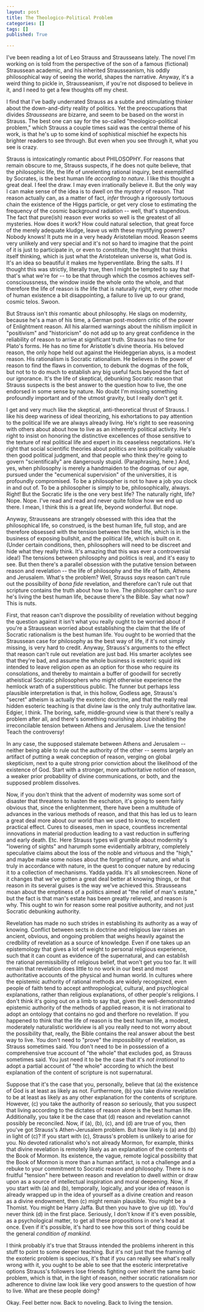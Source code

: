 ```yaml
---
layout: post
title: The Theologico-Political Problem
categories: []
tags: []
published: True

---
```


I've been reading a lot of Leo Strauss and Strausseans lately. The novel I'm working on is told from the perspective of the son of a famous (fictional) Straussean academic, and his inherited Strausseanism, his oddly philosophical way of seeing the world, shapes the narrative. Anyway, it's a weird thing to pickle in, Strausseanism, if you're not disposed to believe in it, and I need to get a few thoughts off my chest. 

I find that I've badly underrated Strauss as a subtle and stimulating thinker about the down-and-dirty reality of politics. Yet the preoccupations that divides _Strausseans_ are bizarre, and seem to be based on the worst in Strauss. The best one can say for the so-called "theologico-political problem," which Strauss a couple times said was the central theme of his work, is that he's up to some kind of sophistical mischief he expects his brighter readers to see through. But even when you see through it, what you see is crazy. 

Strauss is intoxicatingly romantic about PHILOSOPHY. For reasons that remain obscure to me, Strauss suspects, if he does not quite believe, that the philosophic life, the life of unrelenting rational inquiry, best exemplified by Socrates, is the best human life _according to nature_. I like this thought a great deal. I feel the draw. I may even irrationally believe it. But the only way I can make sense of the idea is to dwell on the _mystery_ of reason. That reason actually can, as a matter of fact, _infer_ through a rigorously tortuous chain the existence of the Higgs particle, or get very close to estimating the frequency of the cosmic background radiation -- well, that's stupendous. The fact that pure(ish) reason ever works so well is the greatest of all mysteries. How does it work? How could natural selection, that great force of the merely adequate kludge, leave us with these mystifying powers? Nobody knows! It puts me in a very heady Aristotelian mood. Reason seems very unlikely and very special and it's not so hard to imagine that the point of it is just to participate in, or even to _constitute_, the thought that thinks itself thinking, which is just what the Aristotelean universe is, what God is. It's an idea so beautiful it makes me hyperventilate. Bring the salts. If I thought this was strictly, literally true, then I might be tempted to say that that's what we're for -- to be that through which the cosmos achieves self-conscioussness, the window inside the whole onto the whole, and that therefore the life of reason is _the_ life that is naturally right, every other mode of human existence a bit disappointing, a failure to live up to our grand, cosmic telos. Swoon. 

But Strauss isn't _this_ romantic about philosophy. He slags on modernity, because he's a man of his time, a German post-modern critic of the power of Enlightment reason. All his alarmed warnings about the nihilism implicit in "positivism" and "historicism" do not add up to any great confidence in the reliability of reason to arrive at significant truth. Strauss has no time for Plato's forms. He has no time for Aristotle's divine theoria. His beloved reason, the only hope held out against the Heideggerian abyss, is a modest reason. His rationalism is Socratic rationalism. He believes in the power of reason to find the flaws in convention, to debunk the dogmas of the folk, but not to to do much to establish any big useful facts beyond the fact of our ignorance. It's the life of skeptical, debunking Socratic reason that Strauss suspects is the best answer to the question how to live, the one endorsed in some sense by nature. No doubt I'm missing something profoundly important and of the utmost gravity, but I really don't get it. 

I get and very much like the skeptical, anti-theoretical thrust of Strauss. I like his deep wariness of ideal theorizing, his exhortations to pay attention to the political life we are always already living. He's right to see reasoning with others about about how to live as an inherently political activity. He's right to insist on honoring the distinctive excellences of those sensitive to the texture of real political life and expert in its ceaseless negotations. He's right that social scientific theories about politics are less politically valuable then good political judgment, and that people who think they're going to govern "scientifically" are dangerously stupid. (Paraphrasing, here.) And, yes, when philosophy is merely a handmaiden to the dogmas of our age, pursued under the "ecumenical supervision" of the universities, it is profoundly compromised. To be a philosopher is not to have a job you clock in and out of. To be a philosopher is simply to be, philosophically, always. Right! But the Socratic life is the one very best life? The naturally right, life? Nope. Nope. I've read and read and never quite follow how we end up there. I mean, I think this is a great life, beyond wonderful. But nope.                      

Anyway, Strausseans are strangely obsessed with this idea that the philosophical life, so construed, is the best human life, full stop, and are therefore obsessed with the tension between the best life, which is in the business of exposing bullshit, and the political life, which is built on it. (Under certain conditions, then, philosophers will need to be discreet and hide what they really think. It's amazing that this was ever a controversial idea!) The tensions between philosophy and politics is real, and it's easy to see. But then there's a parallel obsession with the putative tension between reason and revelation -- the life of philosophy and the life of faith, Athens and Jerusalem. What's the problem? Well, Strauss _says_ reason can't rule out the possibility of _bona fide_ revelation, and therefore can't rule out that scripture contains the truth about how to live. The philosopher can't _so sure_ he's living the best human life, because there's the Bible. Say what now? This is nuts. 

First, that reason can't disprove the possibility of revelation without begging the question against it isn't what you really ought to be worried about if you're a Straussean worried about establishing the claim that the life of Socratic rationalism is the best human life. You ought to be worried that the Straussean case for philosophy as the best way of life, if it's not simply missing, is very hard to credit. Anyway, Strauss's arguments to the effect that reason can't rule out revelation are just bad. His smarter acolytes see that they're bad, and assume the whole business is exoteric squid ink intended to leave religion open as an option for those who require its consolations, and thereby to maintain a buffer of goodwill for secretly atheistical Socratic philosophers who might otherwise experience the hemlock wrath of a superstitious public. The funner but perhaps less plausible interpretation is that, in this hollow, Godless age, Strauss's "secret" atheism is actually the exoteric doctrine, and that the really real hidden esoteric teaching is that divine law is the only truly authoritative law. Edgier, I think. The boring, safe, middle-ground view is that there's really a problem after all, and there's something nourishing about inhabiting the irreconcilable tension between Athens and Jerusalem. Live the tension! Teach the controversy! 

In any case, the supposed stalemate between Athens and Jerusalem -- neither being able to rule out the authority of the other -- seems largely an artifact of putting a weak conception of reason, verging on global skepticism, next to a quite strong prior conviction about the likelihood of the existence of God. Start with a stronger, more authoritative notion of reason, a weaker prior probability of divine communications, or both, and the supposed problem dissolves.  

Now, if you don't think that the advent of modernity was some sort of disaster that threatens to hasten the eschaton, it's going to seem fairly obvious that, since the enlightenment, there have been a multitude of advances in the various methods of reason, and that this has led us to learn a great deal more about our world than we used to know, to excellent practical effect. Cures to diseases, men in space, countless incremental innovations in material production leading to a vast reduction in suffering and early death. Etc. Here Strauss types will grumble about modernity's "lowering of sights" and harumph some evidentially arbitrary, completely speculative claims about the loss of the noble and virtuous and the "high," and maybe make some noises about the forgetting of nature, and what is truly in accordance with nature, in the quest to conquer nature by reducing it to a collection of mechanisms. Yadda yadda. It's all smokescreen. None of it changes that we've gotten a great deal better at knowing things, or that reason in its several guises is the way we've achieved this. Strausseans moan about the emptiness of a politics aimed at "the relief of man's estate," but the fact is that man's estate has been greatly relieved, and reason is why. This ought to win for reason some real positive authority, and not just Socratic debunking authority.

Revelation has made no such strides in establishing its authority as a way of knowing. Conflict between sects in doctrine and religious law raises an ancient, obvious, and ongoing problem that weighs heavily against the credbility of revelation as a source of knowledge. Even if one takes up an epistemology that gives a lot of weight to personal religious experience, such that it can count as evidence of the supernatural, and can establish the rational permissibility of religious belief, that won't get you too far. It will remain that revelation does little to no work in our best and most authoritative accounts of the physical and human world. In cultures where the epistemic authority of rational methods are widely recognized, even people of faith tend to accept anthropological, cultural, and psychlogical explanations, rather than religious explanations, of other people's religions. I don't think it's going out on a limb to say that, given the well-demonstrated epistemic authority of the methods of applied reason, it is not irrational to adopt an ontology that contains no god and therfore no revelation. If you happened to think that the life of reason is the best human life, a modest, moderately naturalistic worldview is all you really need to not worry about the possibility that, really, the Bible contains the real answer about the best way to live. You don't need to "prove" the _impossibility_ of revelation, as Strauss sometimes said. You don't need to be in possession of a comprehensive true account of "the whole" that excludes god, as Strauss sometimes said. You just need it to be the case that it's _not irrational_ to adopt a partial account of "the whole" according to which the best explanation of the content of scripture is not supernatural.  

Suppose that it's the case that you, personally, believe that (a) the existence of God is at least as likely as not. Furthermore, (b) you take divine revelation to be at least as likely as any other  explanation for the contents of scripture. However, (c) you take the authority of reason _so_ seriously, that you suspect that living according to the dictates of reason alone is the best human life. Additionally, you take it be the case that (d) reason and revelation cannot possibly be reconciled. Now, if (a), (b), (c), and (d) are true of you, then you've got Strauss's Athen-Jerusalem problem. But how likely is (a) and (b) in light of (c)?  If you start with (c), Strauss's problem is unlikely to arise for you. No devoted rationalist who's not already Mormon, for example, thinks that divine revelation is remotely likely as an explanation of the contents of the Book of Mormon. Its existence, the vague, remote logical possibility that the Book of Mormon is more than a human artifact, is not a challenge and a rebuke to your commitment to Socratic reason and philosophy. There is no fruitful "tension" here between reason and revelation to dwell within or draw upon as a source of intellectual inspiration and moral deepening. Now, if you start with (a) and (b), temporally, logically, and your idea of reason is already wrapped up in the idea of yourself as a divine creation and reason as a divine endowment, then (c) might remain plausible. You might be a Thomist. You might be Harry Jaffa. But then you have to give up (d). You'd never think (d) in the first place. Seriously, I don't know if it's even possible, as a psychological matter, to get all these propositions in one's head at once. Even if it's possible, it's hard to see how this sort of thing could be the general _condition of mankind_. 

I think probably it's true that Strauss intended the problems inherent in this stuff to point to some deeper teaching. But it's not just that the framing of the exoteric problem is specious, it's that if you can really see what's really wrong with it, you ought to be able to see that the esoteric interpretative options Strauss's followers lose friends fighting over inherit the same basic problem, which is that, in the light of reason, neither socratic rationalism nor adherence to divine law look like very good answers to the question of how to live. What are these people doing?

Okay. Feel better now. Back to noveling. Back to living the tension.      
